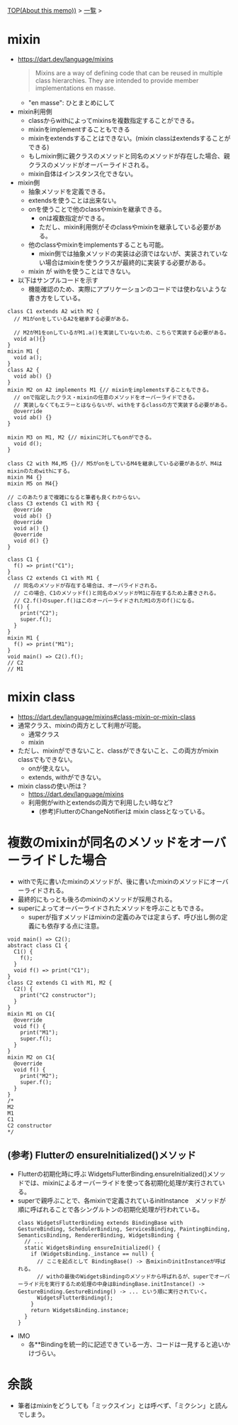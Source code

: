 [TOP(About this memo))](../README.md) > [一覧](./README.md) >



# mixin
* https://dart.dev/language/mixins
  > Mixins are a way of defining code that can be reused in multiple class hierarchies. They are intended to provide member implementations en masse.
    * "en masse": ひとまとめにして
* mixin利用側
  * classからwithによってmixinsを複数指定することができる。
  * mixinをimplementすることもできる
  * mixinをextendsすることはできない。(mixin classはextendsすることができる)
  * もしmixin側に親クラスのメソッドと同名のメソッドが存在した場合、親クラスのメソッドがオーバーライドされる。
  * mixin自体はインスタンス化できない。
* mixin側
  * 抽象メソッドを定義できる。
  * extendsを使うことは出来ない。
  * onを使うことで他のclassやmixinを継承できる。
    * onは複数指定ができる。
    * ただし、mixin利用側がそのclassやmixinを継承している必要がある。
  * 他のclassやmixinをimplementsすることも可能。
    * mixin側では抽象メソッドの実装は必須ではないが、実装されていない場合はmixinを使うクラスが最終的に実装する必要がある。
  * mixin が withを使うことはできない。
* 以下はサンプルコードを示す
  * 機能確認のため、実際にアプリケーションのコードでは使わないような書き方をしている。
```
class C1 extends A2 with M2 {
  // M1がonをしているA2を継承する必要がある。
  
  // M2がM1をonしているがM1.a()を実装していないため、こちらで実装する必要がある。
  void a(){}
}
mixin M1 {
  void a(); 
}
class A2 {
  void ab() {}
}
mixin M2 on A2 implements M1 {// mixinをimplementsすることもできる。
  // onで指定したクラス・mixinの任意のメソッドをオーバーライドできる。
  // 実装しなくてもエラーとはならないが、withをするclassの方で実装する必要がある。
  @override
  void ab() {}
}

mixin M3 on M1, M2 {// mixinに対してもonができる。
  void d();
}

class C2 with M4,M5 {}// M5がonをしているM4を継承している必要があるが、M4はmixinのためwithにする。
mixin M4 {}
mixin M5 on M4{}

// このあたりまで複雑になると筆者も良くわからない。
class C3 extends C1 with M3 {
  @override
  void ab() {}
  @override
  void a() {}
  @override
  void d() {}
}
```

```
class C1 {
  f() => print("C1");
}
class C2 extends C1 with M1 {
  // 同名のメソッドが存在する場合は、オーバライドされる。
  // この場合、C1のメソッドf()と同名のメソッドがM1に存在するため上書きされる。
  // C2.f()のsuper.f()はこのオーバーライドされたM1の方のf()になる。
  f() { 
    print("C2");
    super.f();
  }
}
mixin M1 {
  f() => print("M1");
}
void main() => C2().f();
// C2
// M1
```

# mixin class
* https://dart.dev/language/mixins#class-mixin-or-mixin-class
* 通常クラス、mixinの両方として利用が可能。
  * 通常クラス
  * mixin
* ただし、mixinができないこと、classができないこと、この両方がmixin classでもできない。
  * onが使えない。
  * extends, withができない。
* mixin classの使い所は？
  * https://dart.dev/language/mixins
  * 利用側がwithとextendsの両方で利用したい時など?
    * (参考)FlutterのChangeNotifierは mixin classとなっている。

# 複数のmixinが同名のメソッドをオーバーライドした場合
* withで先に書いたmixinのメソッドが、後に書いたmixinのメソッドにオーバーライドされる。
* 最終的にもっとも後ろのmixinのメソッドが採用される。
* superによってオーバーライドされたメソッドを呼ぶこともできる。
  * superが指すメソッドはmixinの定義のみでは定まらず、呼び出し側の定義にも依存する点に注意。
```
void main() => C2();
abstract class C1 {
  C1() {
    f();
  }
  void f() => print("C1");
}
class C2 extends C1 with M1, M2 {
  C2() {
    print("C2 constructor");
  }
}
mixin M1 on C1{
  @override
  void f() {
    print("M1");
    super.f();
  }
}
mixin M2 on C1{
  @override
  void f() {
    print("M2");
    super.f();
  }
}
/*
M2
M1
C1
C2 constructor
*/
```
## (参考)  Flutterの ensureInitialized()メソッド
* Flutterの初期化時に呼ぶ WidgetsFlutterBinding.ensureInitialized()メソッドでは、mixinによるオーバーライドを使って各初期化処理が実行されている。
* superで親呼ぶことで、各mixinで定義されているinitInstance　メソッドが順に呼ばれることで各シングルトンの初期化処理が行われている。
  ```
  class WidgetsFlutterBinding extends BindingBase with GestureBinding, SchedulerBinding, ServicesBinding, PaintingBinding, SemanticsBinding, RendererBinding, WidgetsBinding {
    // ...
    static WidgetsBinding ensureInitialized() {
      if (WidgetsBinding._instance == null) {
        // ここを起点として BindingBase() -> 各mixinのinitInstanceが呼ばれる。
        // withの最後のWidgetsBindingのメソッドから呼ばれるが、superでオーバーライド元を実行するため処理の中身はBindingBase.initInstance() -> GestureBinding.GestureBinding() -> ... という順に実行されていく。
        WidgetsFlutterBinding();
      }
      return WidgetsBinding.instance;
    }
  }
  ```
* IMO
  * 各**Bindingを統一的に記述できている一方、コードは一見すると追いかけづらい。

# 余談
* 筆者はmixinをどうしても「ミックスイン」とは呼べず、「ミクシン」と読んでしまう。